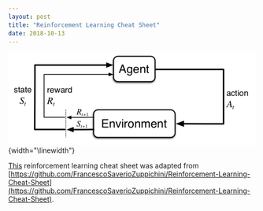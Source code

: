 ```yaml
---
layout: post
title: "Reinforcement Learning Cheat Sheet"
date: 2018-10-13
---
```


![image](./images/2018-10-13-reinforcement-learning-cheat-sheet/Agent-Environment.png){width="\linewidth"} 

[This](https://github.com/taobian89/Reinforcement-Learning-Cheat-Sheet) reinforcement learning cheat sheet was adapted from [https://github.com/FrancescoSaverioZuppichini/Reinforcement-Learning-Cheat-Sheet](https://github.com/FrancescoSaverioZuppichini/Reinforcement-Learning-Cheat-Sheet).

